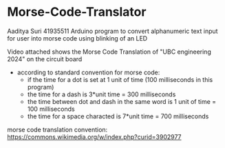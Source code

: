 # Morse-Code-Translator

Aaditya Suri 41935511
Arduino program to convert alphanumeric text input for user into morse code using blinking of an LED

Video attached shows the Morse Code Translation of "UBC engineering 2024" on the circuit board

 * according to standard convention for morse code:
    * if the time for a dot is set at 1 unit of time (100 milliseconds in this program)
    * the time for a dash is 3*unit time = 300 milliseconds 
    * the time between dot and dash in the same word is 1 unit of time = 100 milliseconds
    * the time for a space characted is 7*unit time = 700 milliseconds
    
 morse code translation convention:
 https://commons.wikimedia.org/w/index.php?curid=3902977
 
